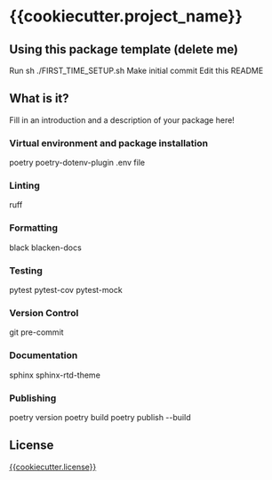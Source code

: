 # {{cookiecutter.project_name}}

## Using this package template (delete me)

Run sh ./FIRST_TIME_SETUP.sh
Make initial commit
Edit this README

## What is it?

Fill in an introduction and a description of your package here!

### Virtual environment and package installation

poetry
poetry-dotenv-plugin
.env file

### Linting

ruff

### Formatting

black
blacken-docs

### Testing

pytest
pytest-cov
pytest-mock

### Version Control

git
pre-commit

### Documentation

sphinx
sphinx-rtd-theme

### Publishing

poetry version
poetry build
poetry publish --build

## License

[{{cookiecutter.license}}](LICENSE)
